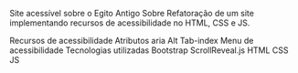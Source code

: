 Site acessível sobre o Egito Antigo
Sobre
Refatoração de um site implementando recursos de acessibilidade no HTML, CSS e JS.

Recursos de acessibilidade
Atributos aria
Alt
Tab-index
Menu de acessibilidade
Tecnologias utilizadas
Bootstrap
ScrollReveal.js
HTML
CSS
JS
